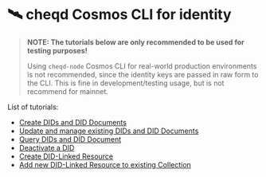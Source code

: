 # 🛰 cheqd Cosmos CLI for identity

> **NOTE: The tutorials below are only recommended to be used for testing purposes!**
>
> Using `cheqd-node` Cosmos CLI for real-world production environments is not recommended, since the identity keys are passed in raw form to the CLI. This is fine in development/testing usage, but is not recommend for mainnet.

List of tutorials:

* [Create DIDs and DID Documents](create-did.md)
* [Update and manage existing DIDs and DID Documents](update-and-manage-did-document.md)
* [Query DIDs and DID Document](query-did.md)
* [Deactivate a DID](deactivate-did.md)
* [Create DID-Linked Resource](create-resource.md)
* [Add new DID-Linked Resource to existing Collection](add-more-resources.md)
  